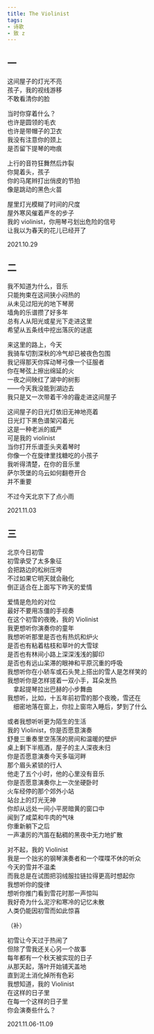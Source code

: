 ```yaml
---
title: The Violinist
tags:
- 诗歌
- 致 z
---
```


## 一

这间屋子的灯光不亮<br>
孩子，我的视线游移<br>
不敢看清你的脸<br>

<!--more-->

当时你穿着什么？<br>
也许是圆领的毛衣<br>
也许是带帽子的卫衣<br>
我没有注意你的颈上<br>
是否留下提琴的吻痕<br>

上行的音符狂舞然后炸裂<br>
你晃着头，孩子<br>
你的马尾辫打出俏皮的节拍<br>
像是跳动的黑色火苗<br>

屋里灯光模糊了时间的尺度<br>
屋外寒风催着严冬的步子<br>
我的 violinist，你用琴弓划出危险的信号<br>
让我以为春天的花儿已经开了<br>

2021.10.29

## 二

我不知道为什么，音乐<br>
只能拘束在这间狭小闷热的<br>
从未见过阳光的地下琴房<br>
墙角的乐谱攒了好多年<br>
总有人从阳光或星光下走进这里<br>
希望从五条线中挖出落灰的谜底<br>

来这里的路上，今天<br>
我骑车切割深秋的冷气却已被夜色包围<br>
我记得那天你挥动琴弓像一个征服者<br>
你在琴弦上擦出绵延的火<br>
一夜之间映红了湖中的树影<br>
——今天我没能到湖边去<br>
我只是又一次带着干冷的霾走进这间屋子<br>

这间屋子的日光灯依旧无神地亮着<br>
日光灯下黑色谱架闪着光<br>
这是一种老派的威严<br>
可是我的 violinist<br>
当你打开乐谱歪头夹着琴时<br>
你像一个在旋律里找糖吃的小孩子<br>
我听得清楚，在你的音乐里<br>
萨尔茨堡的乌云如何翻卷开合<br>
并不重要<br>

不过今天北京下了点小雨<br>

2021.11.03

## 三

北京今日初雪<br>
初雪承受了太多象征<br>
会把路边的松树压垮<br>
不过如果它明天就会融化<br>
倒正适合在上面写下昨天的爱情<br>

爱情是危险的对位<br>
最好不要用冻僵的手视奏<br>
在这个初雪的夜晚，我的 Violinist<br>
我更想听你演奏你的童年<br>
我想听听那里是否也有热炕和炉火<br>
是否也有粘着枯枝和草叶的大雪球<br>
是否也有林间小路上深深浅浅的脚印<br>
是否也有远山呆滞的眼神和平原沉重的呼吸<br>
我想听你在小轿车或石头凳上搭出的雪人是怎样笑的<br>
我想听你是怎样搓着一双小手，耳朵发热<br>
&emsp;拿起提琴拉出巴赫的小步舞曲<br>
我想听，比如，十五年前初雪的那个夜晚，雪还在<br>
&emsp;细密地落在窗上，你拉上窗帘入睡后，梦到了什么<br>

或者我想听听更为陌生的生活<br>
我的 Violinist，你是否愿意演奏<br>
舒曼三重奏里空荡荡的房间和温暖的壁炉<br>
桌上剩下半瓶酒，屋子的主人深夜未归<br>
你是否愿意演奏今天多瑙河畔<br>
那个眉头紧锁的行人<br>
他走了五个小时，他的心里没有音乐<br>
你是否愿意演奏你上一次坐硬卧时<br>
火车经停的那个郊外小站<br>
站台上的灯光无神<br>
你却从远处一间小平房暗黄的窗口中<br>
闻到了咸菜和牛肉的气味<br>
你重新躺下之后<br>
一声凄厉的汽笛在黏稠的黑夜中无力地扩散<br>

对不起，我的 Violinist<br>
我是一个拙劣的钢琴演奏者和一个喋喋不休的听众<br>
今天的雪并不温柔<br>
而我总是在试图把羽绒服拉链拉得更高时想起你<br>
我想听你的旋律<br>
想听你推门看到雪花时那一声惊叫<br>
我好奇为什么泥泞和寒冷的记忆未散<br>
人类仍能因初雪而如此惊喜<br>

（补）

初雪让今天过于热闹了<br>
但除了雪我还关心另一个故事<br>
每年都有一个秋天被实现的日子<br>
从那天起，落叶开始铺天盖地<br>
直到泥土消化掉所有色彩<br>
我想知道，我的 Violinist<br>
在这样的日子里<br>
在每一个这样的日子里<br>
你会演奏些什么？<br>

2021.11.06-11.09